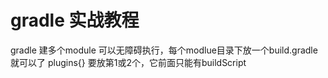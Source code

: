 # gradle 实战教程
gradle 建多个module 可以无障碍执行，每个modlue目录下放一个build.gradle就可以了
plugins{} 要放第1或2个，它前面只能有buildScript